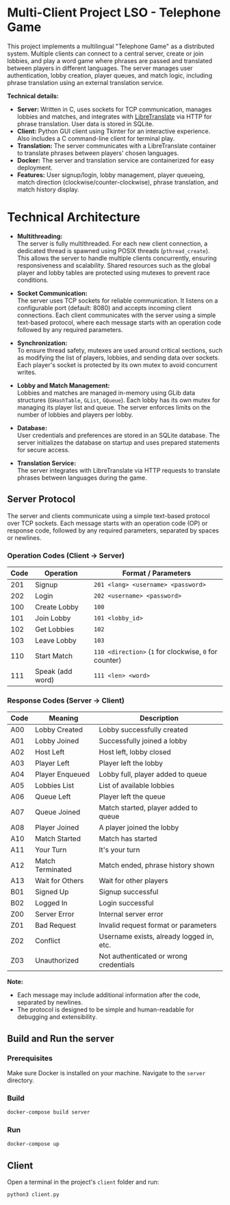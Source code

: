 # Multi-Client Project LSO - Telephone Game

This project implements a multilingual "Telephone Game" as a distributed system. Multiple clients can connect to a central server, create or join lobbies, and play a word game where phrases are passed and translated between players in different languages. The server manages user authentication, lobby creation, player queues, and match logic, including phrase translation using an external translation service.

**Technical details:**
- **Server:** Written in C, uses sockets for TCP communication, manages lobbies and matches, and integrates with [LibreTranslate](https://libretranslate.com/) via HTTP for phrase translation. User data is stored in SQLite.
- **Client:** Python GUI client using Tkinter for an interactive experience. Also includes a C command-line client for terminal play.
- **Translation:** The server communicates with a LibreTranslate container to translate phrases between players' chosen languages.
- **Docker:** The server and translation service are containerized for easy deployment.
- **Features:** User signup/login, lobby management, player queueing, match direction (clockwise/counter-clockwise), phrase translation, and match history display.

# Technical Architecture

- **Multithreading:**  
  The server is fully multithreaded. For each new client connection, a dedicated thread is spawned using POSIX threads (`pthread_create`). This allows the server to handle multiple clients concurrently, ensuring responsiveness and scalability. Shared resources such as the global player and lobby tables are protected using mutexes to prevent race conditions.

- **Socket Communication:**  
  The server uses TCP sockets for reliable communication. It listens on a configurable port (default: 8080) and accepts incoming client connections. Each client communicates with the server using a simple text-based protocol, where each message starts with an operation code followed by any required parameters.

- **Synchronization:**  
  To ensure thread safety, mutexes are used around critical sections, such as modifying the list of players, lobbies, and sending data over sockets. Each player's socket is protected by its own mutex to avoid concurrent writes.

- **Lobby and Match Management:**  
  Lobbies and matches are managed in-memory using GLib data structures (`GHashTable`, `GList`, `GQueue`). Each lobby has its own mutex for managing its player list and queue. The server enforces limits on the number of lobbies and players per lobby.

- **Database:**  
  User credentials and preferences are stored in an SQLite database. The server initializes the database on startup and uses prepared statements for secure access.

- **Translation Service:**  
  The server integrates with LibreTranslate via HTTP requests to translate phrases between languages during the game.

## Server Protocol

The server and clients communicate using a simple text-based protocol over TCP sockets. Each message starts with an operation code (OP) or response code, followed by any required parameters, separated by spaces or newlines.

### Operation Codes (Client → Server)

| Code | Operation           | Format / Parameters                                  |
|------|---------------------|-----------------------------------------------------|
| 201  | Signup              | `201 <lang> <username> <password>`                  |
| 202  | Login               | `202 <username> <password>`                         |
| 100  | Create Lobby        | `100`                                               |
| 101  | Join Lobby          | `101 <lobby_id>`                                    |
| 102  | Get Lobbies         | `102`                                               |
| 103  | Leave Lobby         | `103`                                               |
| 110  | Start Match         | `110 <direction>` (`1` for clockwise, `0` for counter) |
| 111  | Speak (add word)    | `111 <len> <word>`                                  |

### Response Codes (Server → Client)

| Code | Meaning                      | Description                                   |
|------|------------------------------|-----------------------------------------------|
| A00  | Lobby Created                | Lobby successfully created                    |
| A01  | Lobby Joined                 | Successfully joined a lobby                   |
| A02  | Host Left                    | Host left, lobby closed                       |
| A03  | Player Left                  | Player left the lobby                         |
| A04  | Player Enqueued              | Lobby full, player added to queue             |
| A05  | Lobbies List                 | List of available lobbies                     |
| A06  | Queue Left                   | Player left the queue                         |
| A07  | Queue Joined                 | Match started, player added to queue          |
| A08  | Player Joined                | A player joined the lobby                     |
| A10  | Match Started                | Match has started                             |
| A11  | Your Turn                    | It's your turn                                |
| A12  | Match Terminated             | Match ended, phrase history shown             |
| A13  | Wait for Others              | Wait for other players                        |
| B01  | Signed Up                    | Signup successful                             |
| B02  | Logged In                    | Login successful                              |
| Z00  | Server Error                 | Internal server error                         |
| Z01  | Bad Request                  | Invalid request format or parameters          |
| Z02  | Conflict                     | Username exists, already logged in, etc.      |
| Z03  | Unauthorized                 | Not authenticated or wrong credentials        |

**Note:**  
- Each message may include additional information after the code, separated by newlines.
- The protocol is designed to be simple and human-readable for debugging and extensibility.

## Build and Run the server
### Prerequisites
Make sure Docker is installed on your machine.
Navigate to the `server` directory.

### Build
```bash
docker-compose build server
```

### Run
```bash
docker-compose up
```

## Client
Open a terminal in the project's `client` folder and run:

```bash
python3 client.py
```